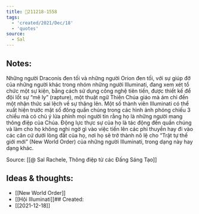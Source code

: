 ```yaml
---
title: 💬211218-1558
tags:
  - 'created/2021/Dec/18'
  - 'quotes'
source:
  - Sal
---
```


## Notes:
Những người Draconis đen tối và những người Orion đen tối, với sự giúp đỡ của những người khác trong nhóm những người Illuminati, đang xem xét tổ chức một sự kiện, bằng cách sử dụng công nghệ tiên tiến, được thiết kế để đội lốt sự “mê ly” (rapture), một thuật ngữ Thiên Chúa giáo mà ám chỉ đến một nhận thức sai lệch về sự thăng lên. Một số thành viên Illuminati có thể xuất hiện trước mặt số đông quần chúng trong các hình ảnh phóng chiếu 3 chiều mà có chủ ý lừa phỉnh mọi người tin rằng họ là những người mang thông điệp của Chúa. Động lực thực sự của họ là tác động đến quần chúng và làm cho họ không nghi ngờ gì vào việc tiến lên các phi thuyền hay đi vào các căn cứ dưới lòng đất của họ, nơi họ sẽ trở thành nô lệ cho “Trật tự thế giới mới” (New World Order) của những người Illuminati, trong dạng này hay dạng khác.

Source: [[@ Sal Rachele, Thông điệp từ các Đấng Sáng Tạo]]

## Ideas & thoughts:
- [[New World Order]]
- [[Hội Illuminati]]## Created:
- [[2021-12-18]]
